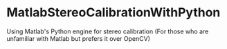 # MatlabStereoCalibrationWithPython
Using Matlab's Python engine for stereo calibration (For those who are unfamiliar with Matlab but prefers it over OpenCV)
